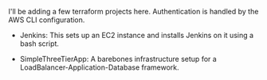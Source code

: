 I'll be adding a few terraform projects here.
Authentication is handled by the AWS CLI configuration. 

- Jenkins: This sets up an EC2 instance and installs Jenkins on it using a bash script.

- SimpleThreeTierApp: A barebones infrastructure setup for a LoadBalancer-Application-Database framework.